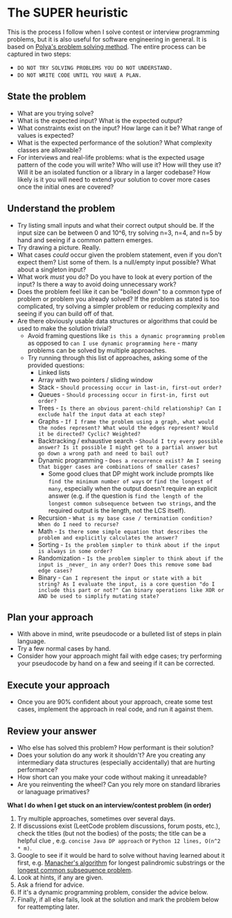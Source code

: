 # The SUPER heuristic
This is the process I follow when I solve contest or interview programming problems, but it is also useful for software engineering in general. It is based on [Polya's problem solving method](https://math.berkeley.edu/~gmelvin/polya.pdf). The entire process can be captured in two steps:
- `DO NOT TRY SOLVING PROBLEMS YOU DO NOT UNDERSTAND.`
- `DO NOT WRITE CODE UNTIL YOU HAVE A PLAN.`

## State the problem
  * What are you trying solve?
  * What is the expected input? What is the expected output?
  * What constraints exist on the input? How large can it be? What range of values is expected?
  * What is the expected performance of the solution? What complexity classes are allowable?
  * For interviews and real-life problems: what is the expected usage pattern of the code you will write? Who will use it? How will they use it? Will it be an isolated function or a library in a larger codebase? How likely is it you will need to extend your solution to cover more cases once the initial ones are covered?

## Understand the problem
  * Try listing small inputs and what their correct output should be. If the input size can be between 0 and 10^6, try solving n=3, n=4, and n=5 by hand and seeing if a common pattern emerges.
  * Try drawing a picture. Really.
  * What cases _could_ occur given the problem statement, even if you don't expect them? List some of them. Is a null/empty input possible? What about a singleton input?
  * What work _must_ you do? Do you have to look at every portion of the input? Is there a way to avoid doing unnecessary work?
  * Does the problem feel like it can be "boiled down" to a common type of problem or problem you already solved? If the problem as stated is too complicated, try solving a simpler problem or reducing complexity and seeing if you can build off of that.
  * Are there obviously usable data structures or algorithms that could be used to make the solution trivial?
    * Avoid framing questions like `is this a dynamic programming problem` as opposed to `can I use dynamic programming here` - many problems can be solved by multiple approaches.
    * Try running through this list of approaches, asking some of the provided questions:
      * Linked lists
      * Array with two pointers / sliding window
      * Stack - `Should processing occur in last-in, first-out order?`
      * Queues - `Should processing occur in first-in, first out order?`
      * Trees - `Is there an obvious parent-child relationship? Can I exclude half the input data at each step?`
      * Graphs - `If I frame the problem using a graph, what would the nodes represent? What would the edges represent? Would it be directed? Cyclic? Weighted?`
      * Backtracking / exhaustive search - `Should I try every possible answer? Is it possible I might get to a partial answer but go down a wrong path and need to bail out?`
      * Dynamic programming - `Does a recurrence exist? Am I seeing that bigger cases are combinations of smaller cases?`
        * Some good clues that DP might work include prompts like `find the minimum number of ways` or `find the longest of many`, especially when the output doesn't require an explicit answer (e.g. if the question is `find the length of the longest common subsequence between two strings`, and the required output is the length, not the LCS itself).
      * Recursion - `What is my base case / termination condition? When do I need to recurse?`
      * Math - `Is there some simple equation that describes the problem and explicitly calculates the answer?`
      * Sorting - `Is the problem simpler to think about if the input is always in some order?`
      * Randomization - `Is the problem simpler to think about if the input is _never_ in any order? Does this remove some bad edge cases?`
      * Binary - `Can I represent the input or state with a bit string? As I evaluate the input, is a core question "do I include this part or not?" Can binary operations like XOR or AND be used to simplify mutating state?`

## Plan your approach
  * With above in mind, write pseudocode or a bulleted list of steps in plain language.
  * Try a few normal cases by hand.
  * Consider how your approach might fail with edge cases; try performing your pseudocode by hand on a few and seeing if it can be corrected.

## Execute your approach
  * Once you are 90% confident about your approach, create some test cases, implement the approach in real code, and run it against them.

## Review your answer
  * Who else has solved this problem? How performant is their solution?
  * Does your solution do any work it shouldn't? Are you creating any intermediary data structures (especially accidentally) that are hurting performance?
  * How short can you make your code without making it unreadable?
  * Are you reinventing the wheel? Can you rely more on standard libraries or lanaguage primatives?

**What I do when I get stuck on an interview/contest problem (in order)**
  1. Try multiple approaches, sometimes over several days.
  1. If discussions exist (LeetCode problem discussions, forum posts, etc.), check the titles (but not the bodies) of the posts; the title can be a helpful clue , e.g. `concise Java DP approach` or `Python 12 lines, O(n^2 * m)`.
  1. Google to see if it would be hard to solve without
  having learned about it first, e.g. [Manacher's algorithm](https://en.wikipedia.org/wiki/Longest_palindromic_substring) for longest palindromic substrings or the [longest common subsequence problem](https://en.wikipedia.org/wiki/Longest_common_subsequence_problem).
  1. Look at hints, if any are given.
  1. Ask a friend for advice.
  1. If it's a dynamic programming problem, consider the advice below.
  1. Finally, if all else fails, look at the solution and mark the problem below for reattempting later.
